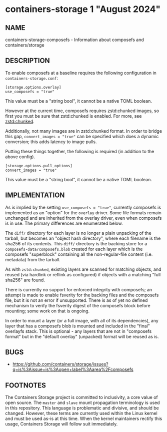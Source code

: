 # containers-storage 1 "August 2024"

## NAME
containers-storage-composefs - Information about composefs and containers/storage

## DESCRIPTION

To enable composefs at a baseline requires the following configuration in `containers-storage.conf`:

```
[storage.options.overlay]
use_composefs = "true"
```

This value must be a "string bool", it cannot be a native TOML boolean.

However at the current time, composefs requires zstd:chunked images, so first
you must be sure that zstd:chunked is enabled. For more, see [zstd:chunked](containers-storage-zstd-chunked.md).

Additionally, not many images are in zstd:chunked format. In order to bridge this gap,
`convert_images = "true"` can be specified which does a dynamic conversion; this adds
latency to image pulls.

Putting these things together, the following is required (in addition to the above config).

```
[storage.options.pull_options]
convert_images = "true"
```

This value must be a "string bool", it cannot be a native TOML boolean.

## IMPLEMENTATION

As is implied by the setting `use_composefs = "true"`, currently composefs
is implemented as an "option" for the `overlay` driver. Some file formats
remain unchanged and are inherited from the overlay driver, even when
composefs is in use. The primary differences are enumerated below.

The `diff/` directory for each layer is no longer a plain unpacking of the tarball,
but becomes an "object hash directory", where each filename is the sha256 of its contents. This `diff/`
directory is the backing store for a `composefs-data/composefs.blob` created for
each layer which is the composefs "superblock" containing all the non-regular-file content (i.e. metadata) from the tarball.

As with `zstd:chunked`, existing layers are scanned for matching objects, and reused
(via hardlink or reflink as configured) if objects with a matching "full sha256" are
found.

There is currently no support for enforced integrity with composefs;
an attempt is made to enable fsverity for the backing files and the composefs file,
but it is not an error if unsupported. There is as of yet no defined mechanism to
verify the fsverity digest of the composefs block before mounting; some work on that is
ongoing.

In order to mount a layer (or a full image, with all of its dependencies), any
layer that has a composefs blob is mounted and included in the "final" overlayfs
stack. This is optional - any layers that are not in "composefs format" but
in the "default overlay" (unpacked) format will be reused as is.

## BUGS

- https://github.com/containers/storage/issues?q=is%3Aissue+is%3Aopen+label%3Aarea%2Fcomposefs

## FOOTNOTES
The Containers Storage project is committed to inclusivity, a core value of open source.
The `master` and `slave` mount propagation terminology is used in this repository.
This language is problematic and divisive, and should be changed.
However, these terms are currently used within the Linux kernel and must be used as-is at this time.
When the kernel maintainers rectify this usage, Containers Storage will follow suit immediately.
